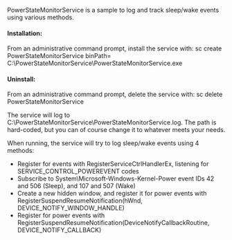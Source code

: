 PowerStateMonitorService is a sample to log and track sleep/wake events using various methods.

#### Installation:
From an administrative command prompt, install the service with:
  sc create PowerStateMonitorService binPath= C:\PowerStateMonitorService\PowerStateMonitorService.exe

#### Uninstall:
From an administrative command prompt, delete the service with:
  sc delete PowerStateMonitorService

The service will log to C:\PowerStateMonitorService\PowerStateMonitorService.log. The path is hard-coded, but you can of course change it to whatever meets your needs.

When running, the service will try to log sleep/wake events using 4 methods:
- Register for events with RegisterServiceCtrlHandlerEx, listening for SERVICE_CONTROL_POWEREVENT codes
- Subscribe to System\Microsoft-Windows-Kernel-Power event IDs 42 and 506 (Sleep), and 107 and 507 (Wake)
- Create a new hidden window, and register it for power events with RegisterSuspendResumeNotification(hWnd, DEVICE_NOTIFY_WINDOW_HANDLE)
- Register for power events with RegisterSuspendResumeNotification(DeviceNotifyCallbackRoutine, DEVICE_NOTIFY_CALLBACK)
